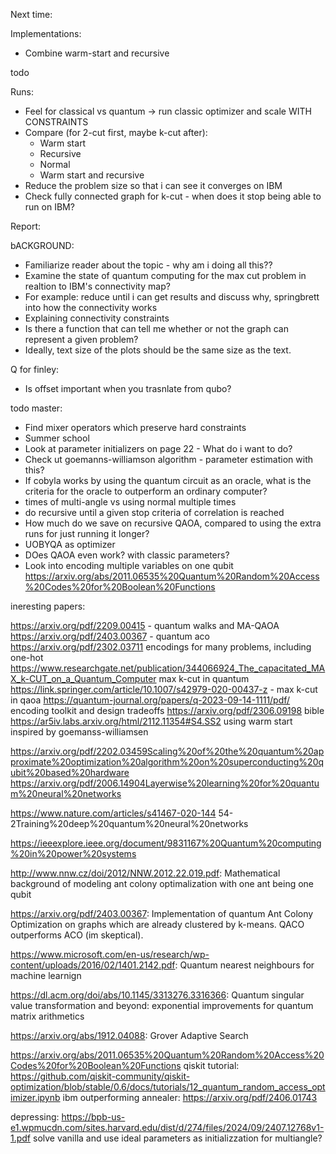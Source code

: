 Next time:




Implementations:

- Combine warm-start and recursive

todo

Runs: 
- Feel for classical vs quantum -> run classic optimizer and scale WITH CONSTRAINTS
- Compare (for 2-cut first, maybe k-cut after):
    - Warm start
    - Recursive
    - Normal
    - Warm start and recursive
- Reduce the problem size so that i can see it converges on IBM
- Check fully connected graph for k-cut - when does it stop being able to run on IBM?

Report:

bACKGROUND: 
- Familiarize reader about the topic - why am i doing all this??
- Examine the state of quantum computing for the max cut problem in realtion to IBM's connectivity map?
- For example: reduce until i can get results and discuss why, springbrett into how the connectivity works
- Explaining connectivity constraints
- Is there a function that can tell me whether or not the graph can represent a given problem?
- Ideally, text size of the plots should be the same size as the text.

Q for finley:
- Is offset important when you trasnlate from qubo?

todo master:
- Find mixer operators which preserve hard constraints
- Summer school
- Look at parameter initializers on page 22 - What do i want to do?
- Check ut goemanns-williamson algorithm  - parameter estimation with this?
- If cobyla works by using the quantum circuit as an oracle, what is the criteria for the oracle to outperform an ordinary computer?
- times of multi-angle vs using normal multiple times
- do recursive until a given stop criteria of correlation is reached
- How much do we save on recursive QAOA, compared to using the extra runs for just running it longer?
- UOBYQA as optimizer
- DOes QAOA even work? with classic parameters? 
- Look into encoding multiple variables on one qubit https://arxiv.org/abs/2011.06535%20Quantum%20Random%20Access%20Codes%20for%20Boolean%20Functions


ineresting papers: 

https://arxiv.org/pdf/2209.00415 - quantum walks and MA-QAOA
https://arxiv.org/pdf/2403.00367 - quantum aco
https://arxiv.org/pdf/2302.03711 encodings for many problems, including one-hot
https://www.researchgate.net/publication/344066924_The_capacitated_MAX_k-CUT_on_a_Quantum_Computer max k-cut in quantum
https://link.springer.com/article/10.1007/s42979-020-00437-z - max k-cut in qaoa
https://quantum-journal.org/papers/q-2023-09-14-1111/pdf/ encoding toolkit and design tradeoffs
https://arxiv.org/pdf/2306.09198 bible
https://ar5iv.labs.arxiv.org/html/2112.11354#S4.SS2 using warm start inspired by goemanss-williamsen


https://arxiv.org/pdf/2202.03459Scaling%20of%20the%20quantum%20approximate%20optimization%20algorithm%20on%20superconducting%20qubit%20based%20hardware
https://arxiv.org/pdf/2006.14904Layerwise%20learning%20for%20quantum%20neural%20networks

https://www.nature.com/articles/s41467-020-144
54-2Training%20deep%20quantum%20neural%20networks

https://ieeexplore.ieee.org/document/9831167%20Quantum%20computing%20in%20power%20systems


http://www.nnw.cz/doi/2012/NNW.2012.22.019.pdf: Mathematical background of modeling ant colony optimalization with one ant being one qubit

https://arxiv.org/pdf/2403.00367: Implementation of quantum Ant Colony Optimization on graphs which are already clustered by k-means. QACO outperforms ACO (im skeptical). 

https://www.microsoft.com/en-us/research/wp-content/uploads/2016/02/1401.2142.pdf: Quantum nearest neighbours for machine learnign

https://dl.acm.org/doi/abs/10.1145/3313276.3316366: Quantum singular value transformation and beyond: exponential improvements for quantum matrix arithmetics

https://arxiv.org/abs/1912.04088: Grover Adaptive Search

https://arxiv.org/abs/2011.06535%20Quantum%20Random%20Access%20Codes%20for%20Boolean%20Functions
qiskit tutorial: https://github.com/qiskit-community/qiskit-optimization/blob/stable/0.6/docs/tutorials/12_quantum_random_access_optimizer.ipynb
ibm outperforming annealer: https://arxiv.org/pdf/2406.01743

depressing: https://bpb-us-e1.wpmucdn.com/sites.harvard.edu/dist/d/274/files/2024/09/2407.12768v1-1.pdf 
solve vanilla and use ideal parameters as initializzation for multiangle?